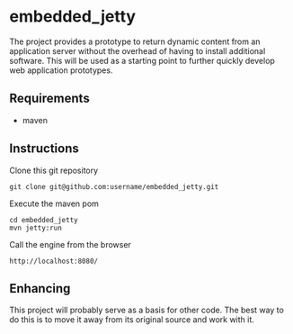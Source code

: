 # embedded_jetty

The project provides a prototype to return dynamic content from an application server without the overhead of having to install additional software. This will be used as a starting point to further quickly develop web application prototypes.      

## Requirements

* maven

## Instructions

Clone this git repository

	git clone git@github.com:username/embedded_jetty.git

Execute the maven pom

	cd embedded_jetty
	mvn jetty:run

Call the engine from the browser

	http://localhost:8080/

## Enhancing

This project will probably serve as a basis for other code. The best way to do this is to move it away from its original source and work with it.

